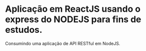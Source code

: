 # Aplicação em ReactJS usando o express do NODEJS para fins de estudos.

Consumindo uma aplicação de API RESTful em NodeJS.